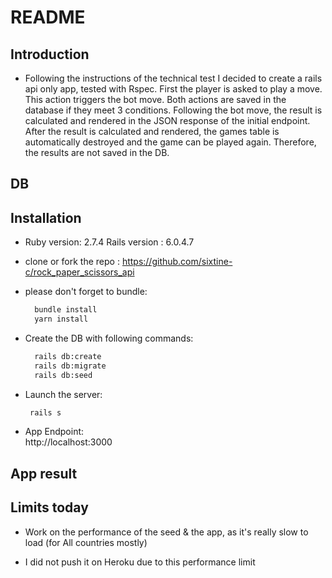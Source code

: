 # README

## Introduction

* Following the instructions of the technical test I decided to create a rails api only app, tested with Rspec.
First the player is asked to play a move. This action triggers the bot move.
Both actions are saved in the database if they meet 3 conditions.
Following the bot move, the result is calculated and rendered in the JSON response of the initial endpoint.
After the result is calculated and rendered, the games table is automatically destroyed and the game can be played again. Therefore, the results are not saved in the DB.

## DB


## Installation

* Ruby version: 2.7.4 Rails version : 6.0.4.7

* clone or fork the repo : https://github.com/sixtine-c/rock_paper_scissors_api

* please don't forget to bundle:

  ```bash
    bundle install
    yarn install
  ```

* Create the DB with following commands:
  ```bash
    rails db:create
    rails db:migrate
    rails db:seed
  ```

* Launch the server:
   ```bash
    rails s
  ```
*  App Endpoint: \
  http://localhost:3000

## App result

## Limits today

* Work on the performance of the seed & the app, as it's really slow to load (for All countries mostly)

* I did not push it on Heroku due to this performance limit
